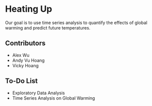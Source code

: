# Heating Up

Our goal is to use time series analysis to quantify the effects of global warming and predict future temperatures.

## Contributors

+ Alex Wu
+ Andy Vu Hoang
+ Vicky Hoang

## To-Do List

+ Exploratory Data Analysis
+ Time Series Analysis on Global Warming

